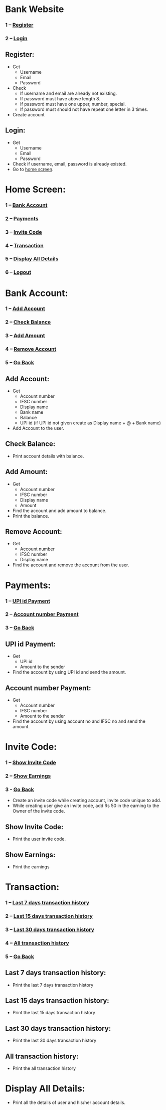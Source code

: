 # Bank Website
### 1 – [Register](#register)
### 2 – [Login](#login)

## Register:
   - Get 
      - Username 
      - Email 
      - Password
   - Check
      - If username and email are already not existing.
      - If password must have above length 8.
      - If password must have one upper, number, special.
      - If password must should not have repeat one letter in 3 times.
   - Create account
## Login:
   - Get 
      - Username 
      - Email 
      - Password
   - Check if username, email, password is already existed.
   - Go to [home screen](#home-screen).

# Home Screen:
### 1 – [Bank Account](#bank-account)
### 2 – [Payments](#payments)
### 3 – [Invite Code](#invite-code)
### 4 – [Transaction](#transaction)
### 5 – [Display All Details](#display-all-details)
### 6 – [Logout](#bank-website)

# Bank Account:
### 1 – [Add Account](#add-account)
### 2 – [Check Balance](#check-balance)
### 3 – [Add Amount](#add-amount)
### 4 – [Remove Account](#remove-account)
### 5 – [Go Back](#home-screen)

## Add Account:
   - Get 
      - Account number
      - IFSC number
      - Display name
      - Bank name
      - Balance
      - UPI id (if UPI id not given create as Display name + @ + Bank name)
   - Add Account to the user.
## Check Balance:
   - Print account details with balance.
## Add Amount:
   - Get
      - Account number
      - IFSC number
      - Display name
      - Amount
   - Find the account and add amount to balance.
   - Print the balance.
## Remove Account:
   - Get
      - Account number
      - IFSC number
      - Display name
   - Find the account and remove the account from the user.


# Payments:
### 1 – [UPI id Payment](#upi-id-payment)
### 2 – [Account number Payment](#account-number-payment)
### 3 – [Go Back](#home-screen)

## UPI id Payment:
   - Get 
      - UPI id
      - Amount to the sender
   - Find the account by using UPI id and send the amount.
## Account number Payment:
   - Get
      - Account number
      - IFSC number
      - Amount to the sender
   - Find the account by using account no and IFSC no and send the amount.


# Invite Code:
### 1 – [Show Invite Code](#show-invite-code)
### 2 – [Show Earnings](#show-earnings)
### 3 - [Go Back](#home-screen)
   - Create an invite code while creating account, invite code unique to add.
   - While creating user give an invite code, add Rs 50 in the earning to the Owner of the invite code.

## Show Invite Code:
   - Print the user invite code.
## Show Earnings:
   - Print the earnings


# Transaction:
### 1 – [Last 7 days transaction history](#last-7-days-transaction-history)
### 2 – [Last 15 days transaction history](#last-15-days-transaction-history)
### 3 – [Last 30 days transaction history](#last-30-days-transaction-history)
### 4 – [All transaction history](#all-transaction-history)
### 5 – [Go Back](#home-screen)

## Last 7 days transaction history:
   - Print the last 7 days transaction history
## Last 15 days transaction history:
   - Print the last 15 days transaction history
## Last 30 days transaction history:
   - Print the last 30 days transaction history
## All transaction history:
   - Print the all transaction history


# Display All Details:
   - Print all the details of user and his/her account details.
